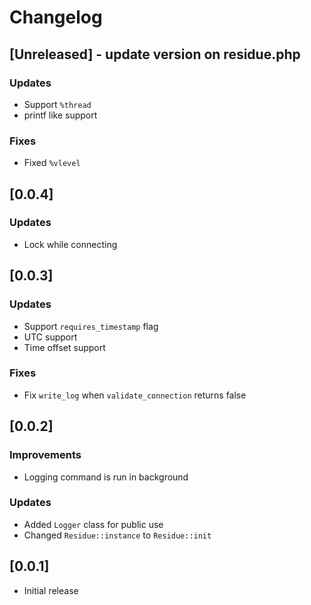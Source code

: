 # Changelog

## [Unreleased] - update version on residue.php
### Updates
- Support `%thread`
- printf like support

### Fixes
- Fixed `%vlevel`

## [0.0.4]
### Updates
- Lock while connecting

## [0.0.3]
### Updates
- Support `requires_timestamp` flag
- UTC support
- Time offset support

### Fixes
- Fix `write_log` when `validate_connection` returns false

## [0.0.2]
### Improvements
 - Logging command is run in background

### Updates
 - Added `Logger` class for public use
 - Changed `Residue::instance` to `Residue::init`

## [0.0.1]
 - Initial release

